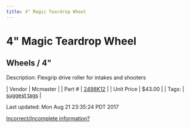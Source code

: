 ```yaml
---
title: 4" Magic Teardrop Wheel
---
```


# 4" Magic Teardrop Wheel
## Wheels / 4"
Description: 	Flexgrip drive roller for intakes and shooters 

| Vendor | Mcmaster | 
| Part # | [2498K12](https://www.mcmaster.com/#2498K12) | 
| Unit Price | $43.00 | 
| Tags: | [suggest tags](https://docs.google.com/forms/d/e/1FAIpQLSeWyY8v3RgOty-MyWmh9U0iivNYN_molChYyS-0U-o-kOAv_g/viewform) | 

Last updated: Mon Aug 21 23:35:24 PDT 2017

 [Incorrect/Incomplete information?](https://docs.google.com/forms/d/e/1FAIpQLSeWyY8v3RgOty-MyWmh9U0iivNYN_molChYyS-0U-o-kOAv_g/viewform)